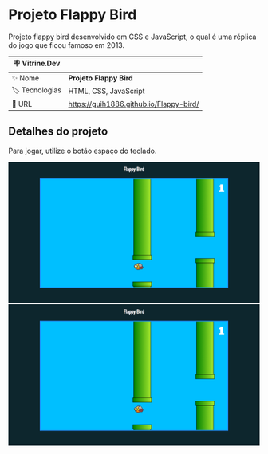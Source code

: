 # Projeto Flappy Bird

Projeto flappy bird desenvolvido em CSS e JavaScript, o qual é uma réplica do jogo que ficou famoso em 2013.

| :placard: Vitrine.Dev |                                         |
| --------------------- | --------------------------------------- |
| :sparkles: Nome       | **Projeto Flappy Bird**                 |
| :label: Tecnologias   | HTML, CSS, JavaScript                   |
| :rocket: URL          | https://guih1886.github.io/Flappy-bird/ |

## Detalhes do projeto

Para jogar, utilize o botão espaço do teclado.

<!-- Inserir imagem com a #vitrinedev ao final do link -->

![](https://github.com/guih1886/Flappy-bird/blob/main/imgs/img1.png#vitrinedev)
![](https://github.com/guih1886/Flappy-bird/blob/main/imgs/img1.png)
